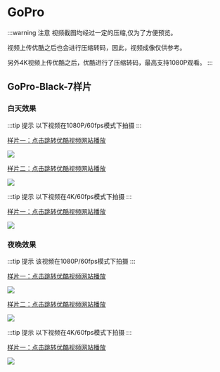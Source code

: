 # GoPro

:::warning 注意
视频截图均经过一定的压缩,仅为了方便预览。

视频上传优酷之后也会进行压缩转码，因此，视频成像仅供参考。

另外4K视频上传优酷之后，优酷进行了压缩转码，最高支持1080P观看。
:::


## GoPro-Black-7样片

### 白天效果

:::tip 提示
以下视频在1080P/60fps模式下拍摄
:::

[样片一：点击跳转优酷视频网站播放](http://v.youku.com/v_show/id_XMzkzMTAwMTI5Mg==.html)

[![](https://ae01.alicdn.com/kf/HTB1SxyiX6zuK1RjSspeq6ziHVXaZ.jpg)](http://v.youku.com/v_show/id_XMzkzMTAwMTI5Mg==.html)

[样片二：点击跳转优酷视频网站播放](http://v.youku.com/v_show/id_XNDAwMjkzNjQ1Ng==.html)

[![](https://ae01.alicdn.com/kf/HTB1Icoiau6sK1RjSsrb760bDXXaP.png)](http://v.youku.com/v_show/id_XNDAwMjkzNjQ1Ng==.html)

:::tip 提示
以下视频在4K/60fps模式下拍摄
:::

[样片一：点击跳转优酷视频网站播放](http://v.youku.com/v_show/id_XNDAwMjgzNzkxMg==.html)

[![](https://ae01.alicdn.com/kf/HTB1CYImavfsK1RjSszb763qBXXab.png)](http://v.youku.com/v_show/id_XNDAwMjgzNzkxMg==.html)



### 夜晚效果

:::tip 提示
该视频在1080P/60fps模式下拍摄
:::

[样片一：点击跳转优酷视频网站播放](http://v.youku.com/v_show/id_XNDAwMjc4MTAzMg==.html)

[![](https://ae01.alicdn.com/kf/HTB1UWMjaE_rK1Rjy0Fc762EvVXaw.png)](http://v.youku.com/v_show/id_XNDAwMjc4MTAzMg==.html)

[样片二：点击跳转优酷视频网站播放](http://v.youku.com/v_show/id_XNDAwMjgyMDcwNA==.html)

[![](https://ae01.alicdn.com/kf/HTB1SAgmavvsK1RjSspd763ZepXa8.png)](http://v.youku.com/v_show/id_XNDAwMjgyMDcwNA==.html)

:::tip 提示
以下视频在4K/60fps模式下拍摄
:::

[样片一：点击跳转优酷视频网站播放](http://v.youku.com/v_show/id_XNDAwMjgwMDczNg==.html)

[![](https://ae01.alicdn.com/kf/HTB1LVgraDjxK1Rjy0Fn761BaFXaq.png)](http://v.youku.com/v_show/id_XNDAwMjgwMDczNg==.html)